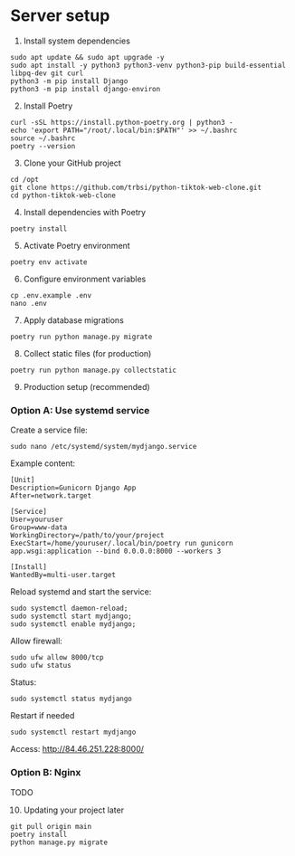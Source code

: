 # Server setup

1. Install system dependencies

```
sudo apt update && sudo apt upgrade -y
sudo apt install -y python3 python3-venv python3-pip build-essential libpq-dev git curl
python3 -m pip install Django
python3 -m pip install django-environ
```

2. Install Poetry

```
curl -sSL https://install.python-poetry.org | python3 -
echo 'export PATH="/root/.local/bin:$PATH"' >> ~/.bashrc
source ~/.bashrc
poetry --version
```

3. Clone your GitHub project

```
cd /opt
git clone https://github.com/trbsi/python-tiktok-web-clone.git
cd python-tiktok-web-clone
```

4. Install dependencies with Poetry

```
poetry install
```

5. Activate Poetry environment

```
poetry env activate
```

6. Configure environment variables

```
cp .env.example .env
nano .env
```

7. Apply database migrations

```
poetry run python manage.py migrate
```

8. Collect static files (for production)

```
poetry run python manage.py collectstatic
```

9. Production setup (recommended)

### Option A: Use systemd service

Create a service file:

```
sudo nano /etc/systemd/system/mydjango.service
```

Example content:

```
[Unit]
Description=Gunicorn Django App
After=network.target

[Service]
User=youruser
Group=www-data
WorkingDirectory=/path/to/your/project
ExecStart=/home/youruser/.local/bin/poetry run gunicorn app.wsgi:application --bind 0.0.0.0:8000 --workers 3

[Install]
WantedBy=multi-user.target
```

Reload systemd and start the service:

```
sudo systemctl daemon-reload;
sudo systemctl start mydjango;
sudo systemctl enable mydjango;
```

Allow firewall:

```
sudo ufw allow 8000/tcp
sudo ufw status
```

Status:

```
sudo systemctl status mydjango
```

Restart if needed

```
sudo systemctl restart mydjango
```

Access:
http://84.46.251.228:8000/

### Option B: Nginx

TODO

10. Updating your project later

```
git pull origin main
poetry install
python manage.py migrate
```